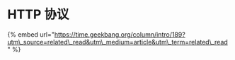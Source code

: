 # HTTP 协议

{% embed url="https://time.geekbang.org/column/intro/189?utm\_source=related\_read&utm\_medium=article&utm\_term=related\_read" %}



